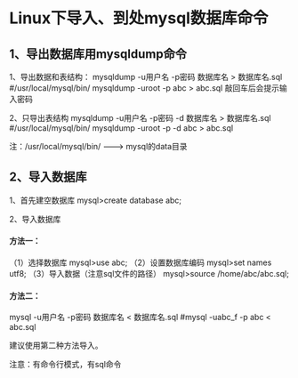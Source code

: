 # Linux下导入、到处mysql数据库命令

## 1、导出数据库用mysqldump命令

1、导出数据和表结构：
mysqldump -u用户名 -p密码 数据库名 > 数据库名.sql
\#/usr/local/mysql/bin/   mysqldump -uroot -p abc > abc.sql
敲回车后会提示输入密码

2、只导出表结构
mysqldump -u用户名 -p密码 -d 数据库名 > 数据库名.sql
\#/usr/local/mysql/bin/   mysqldump -uroot -p -d abc > abc.sql

注：/usr/local/mysql/bin/  --->  mysql的data目录

## 2、导入数据库

1、首先建空数据库
mysql>create database abc;

2、导入数据库

#### 方法一：

（1）选择数据库
mysql>use abc;
（2）设置数据库编码
mysql>set names utf8;
（3）导入数据（注意sql文件的路径）
mysql>source /home/abc/abc.sql;

#### 方法二：

mysql -u用户名 -p密码 数据库名 < 数据库名.sql
\#mysql -uabc_f -p abc < abc.sql

建议使用第二种方法导入。

注意：有命令行模式，有sql命令